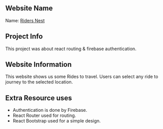 ## Website Name

Name: [Riders Nest](https://riders-nest.web.app/)

## Project Info

This project was about react routing & firebase authentication. 

## Website Information

This website shows us some Rides to travel. Users can select any ride to journey to the selected location.

## Extra Resource uses

* Authentication is done by Firebase.
* React Router used for routing.
* React Bootstrap used for a simple design.
